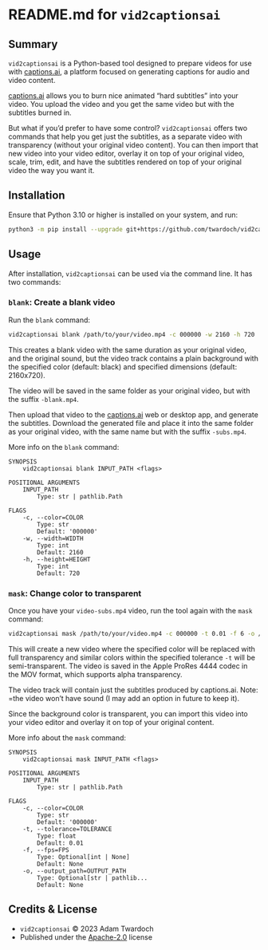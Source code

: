# README.md for `vid2captionsai`

## Summary

`vid2captionsai` is a Python-based tool designed to prepare videos for use with [captions.ai](https://www.captions.ai/), a platform focused on generating captions for audio and video content. 

[captions.ai](https://www.captions.ai/) allows you to burn nice animated “hard subtitles” into your video. You upload the video and you get the same video but with the subtitles burned in. 

But what if you’d prefer to have some control? `vid2captionsai` offers two commands that help you get just the subtitles, as a separate video with transparency (without your original video content). You can then import that new video into your video editor, overlay it on top of your original video, scale, trim, edit, and have the subtitles rendered on top of your original video the way you want it. 
 
## Installation

Ensure that Python 3.10 or higher is installed on your system, and run: 

```bash
python3 -m pip install --upgrade git+https://github.com/twardoch/vid2captionsai
```

## Usage

After installation, `vid2captionsai` can be used via the command line. It has two commands: 

### `blank`: Create a blank video

Run the `blank` command: 

```bash
vid2captionsai blank /path/to/your/video.mp4 -c 000000 -w 2160 -h 720
``` 

This creates a blank video with the same duration as your original video, and the original sound, but the video track contains a plain background with the specified color (default: black) and specified dimensions (default: 2160x720).

The video will be saved in the same folder as your original video, but with the suffix `-blank.mp4`.

Then upload that video to the [captions.ai](https://www.captions.ai/) web or desktop app, and generate the subtitles. Download the generated file and place it into the same folder as your original video, with the same name but with the suffix `-subs.mp4`.

More info on the `blank` command: 

```
SYNOPSIS
    vid2captionsai blank INPUT_PATH <flags>

POSITIONAL ARGUMENTS
    INPUT_PATH
        Type: str | pathlib.Path

FLAGS
    -c, --color=COLOR
        Type: str
        Default: '000000'
    -w, --width=WIDTH
        Type: int
        Default: 2160
    -h, --height=HEIGHT
        Type: int
        Default: 720
```

### `mask`: Change color to transparent

Once you have your `video-subs.mp4` video, run the tool again with the `mask` command: 

```bash
vid2captionsai mask /path/to/your/video.mp4 -c 000000 -t 0.01 -f 6 -o /path/to/your/video-mask.mov
```

This will create a new video where the specified color will be replaced with full transparency and similar colors within the specified tolerance `-t` will be semi-transparent. The video is saved in the Apple ProRes 4444 codec in the MOV format, which supports alpha transparency. 

The video track will contain just the subtitles produced by captions.ai. Note: =the video won’t have sound (I may add an option in future to keep it). 

Since the background color is transparent, you can import this video into your video editor and overlay it on top of your original content. 

More info about the `mask` command:

```
SYNOPSIS
    vid2captionsai mask INPUT_PATH <flags>

POSITIONAL ARGUMENTS
    INPUT_PATH
        Type: str | pathlib.Path

FLAGS
    -c, --color=COLOR
        Type: str
        Default: '000000'
    -t, --tolerance=TOLERANCE
        Type: float
        Default: 0.01
    -f, --fps=FPS
        Type: Optional[int | None]
        Default: None
    -o, --output_path=OUTPUT_PATH
        Type: Optional[str | pathlib...
        Default: None
```

## Credits & License

- `vid2captionsai` © 2023 Adam Twardoch
- Published under the [Apache-2.0](./LICENSE.txt) license

